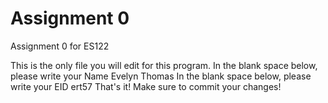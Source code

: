 # Assignment 0

Assignment 0 for ES122

This is the only file you will edit for this program. In the blank space below, please write your Name
Evelyn Thomas
In the blank space below, please write your EID
ert57
That's it! Make sure to commit your changes!
